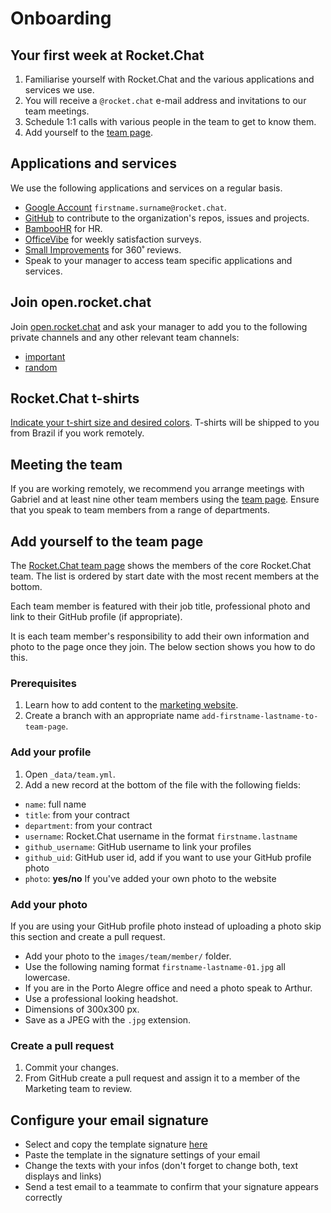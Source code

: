 # Onboarding

## Your first week at Rocket.Chat

1. Familiarise yourself with Rocket.Chat and the various applications and services we use.
2. You will receive a `@rocket.chat` e-mail address and invitations to our team meetings.
3. Schedule 1:1 calls with various people in the team to get to know them.
4. Add yourself to the [team page](https://rocket.chat/team).

## Applications and services

We use the following applications and services on a regular basis.

- [Google Account](http://mail.google.com) `firstname.surname@rocket.chat`.
- [GitHub](https://github.com) to contribute to the organization's repos, issues and projects.
- [BambooHR](https://www.bamboohr.com) for HR.
- [OfficeVibe](https://app.officevibe.com/n/rocket.chat) for weekly satisfaction surveys.
- [Small Improvements](https://rocketchat.small-improvements.com/app/home) for 360˚ reviews.
- Speak to your manager to access team specific applications and services.

## Join open.rocket.chat

Join [open.rocket.chat](https://open.rocket.chat) and ask your manager to add you to the following private channels and any other relevant team channels:

- [important](https://open.rocket.chat/group/important)
- [random](https://open.rocket.chat/group/random)

## Rocket.Chat t-shirts

[Indicate your t-shirt size and desired colors](https://docs.google.com/spreadsheets/d/1zjOnlscEeHy5F1a40dQ04ct96S49q9PJ-Y4pTNpBzrQ/edit?usp=sharing).  T-shirts will be shipped to you from Brazil if you work remotely.

## Meeting the team

If you are working remotely, we recommend you arrange meetings with Gabriel and at least nine other team members using the [team page](https://rocket.chat/team). Ensure that you speak to team members from a range of departments.

## Add yourself to the team page

The [Rocket.Chat team page](https://rocket.chat/team) shows the members of the core Rocket.Chat team. The list is ordered by start date with the most recent members at the bottom.

Each team member is featured with their job title, professional photo and link to their GitHub profile (if appropriate).

It is each team member's responsibility to add their own information and photo to the page once they join. The below section shows you how to do this.

### Prerequisites

1. Learn how to add content to the [marketing website](../marketing/).
2. Create a branch with an appropriate name `add-firstname-lastname-to-team-page`.

### Add your profile

1. Open `_data/team.yml`.
2. Add a new record at the bottom of the file with the following fields:
- `name`: full name
- `title`: from your contract
- `department`: from your contract
- `username`: Rocket.Chat username in the format `firstname.lastname`
- `github_username`: GitHub username to link your profiles
- `github_uid`: GitHub user id, add if you want to use your GitHub profile photo
- `photo`: **yes/no** If you've added your own photo to the website

### Add your photo

If you are using your GitHub profile photo instead of uploading a photo skip this section and create a pull request.

- Add your photo to the `images/team/member/` folder.
- Use the following naming format `firstname-lastname-01.jpg` all lowercase.
- If you are in the Porto Alegre office and need a photo speak to Arthur.
- Use a professional looking headshot.
- Dimensions of 300x300 px.
- Save as a JPEG with the `.jpg` extension.

### Create a pull request

1. Commit your changes.
2. From GitHub create a pull request and assign it to a member of the Marketing team to review.

## Configure your email signature

- Select and copy the template signature <a href="email-signature.html" target="_blank">here</a>
- Paste the template in the signature settings of your email
- Change the texts with your infos (don't forget to change both, text displays and links)
- Send a test email to a teammate to confirm that your signature appears correctly
